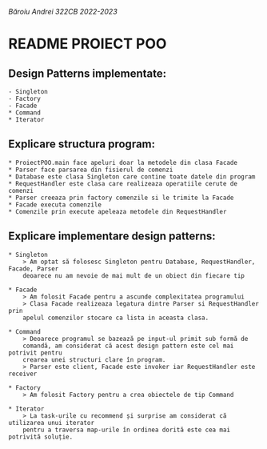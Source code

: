 *Băroiu Andrei 322CB 2022-2023*

# README PROIECT POO

## Design Patterns implementate:
    - Singleton
    - Factory
    - Facade
    * Command
    * Iterator

## Explicare structura program:
    * ProiectPOO.main face apeluri doar la metodele din clasa Facade
    * Parser face parsarea din fisierul de comenzi
    * Database este clasa Singleton care contine toate datele din program
    * RequestHandler este clasa care realizeaza operatiile cerute de comenzi
    * Parser creeaza prin factory comenzile si le trimite la Facade
    * Facade executa comenzile
    * Comenzile prin execute apeleaza metodele din RequestHandler


## Explicare implementare design patterns:
    * Singleton
        > Am optat să folosesc Singleton pentru Database, RequestHandler, Facade, Parser
        deoarece nu am nevoie de mai mult de un obiect din fiecare tip

    * Facade
        > Am folosit Facade pentru a ascunde complexitatea programului
        > Clasa Facade realizeaza legatura dintre Parser si RequestHandler prin
        apelul comenzilor stocare ca lista in aceasta clasa.

    * Command
        > Deoarece programul se bazează pe input-ul primit sub formă de
        comandă, am considerat că acest design pattern este cel mai potrivit pentru
        crearea unei structuri clare în program.
        > Parser este client, Facade este invoker iar RequestHandler este receiver

    * Factory
        > Am folosit Factory pentru a crea obiectele de tip Command

    * Iterator
        > La task-urile cu recommend și surprise am considerat că utilizarea unui iterator
        pentru a traversa map-urile în ordinea dorită este cea mai potrivită soluție.



